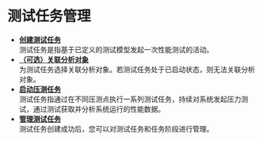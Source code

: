 # 测试任务管理<a name="cpts_01_0015"></a>

-   **[创建测试任务](创建测试任务.md)**  
测试任务是指基于已定义的测试模型发起一次性能测试的活动。
-   **[（可选）关联分析对象](（可选）关联分析对象.md)**  
为测试任务选择关联分析对象。若测试任务处于已启动状态，则无法关联分析对象。
-   **[启动压测任务](启动压测任务.md)**  
测试任务指通过在不同压测点执行一系列测试任务，持续对系统发起压力测试，通过测试获取并分析系统运行的性能数据。
-   **[管理测试任务](管理测试任务.md)**  
测试任务创建成功后，您可以对测试任务和任务阶段进行管理。

